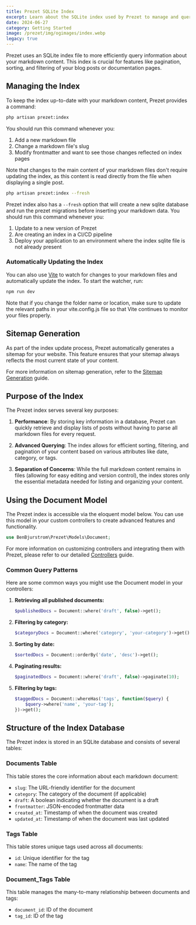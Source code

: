 ```yaml
---
title: Prezet SQLite Index
excerpt: Learn about the SQLite index used by Prezet to manage and query markdown content.
date: 2024-06-27
category: Getting Started
image: /prezet/img/ogimages/index.webp
legacy: true
---
```


Prezet uses an SQLite index file to more efficiently query information about your markdown content. This index is crucial for features like pagination, sorting, and filtering of your blog posts or documentation pages.

## Managing the Index

To keep the index up-to-date with your markdown content, Prezet provides a command:

```bash
php artisan prezet:index
```

You should run this command whenever you:

1. Add a new markdown file
2. Change a markdown file's slug
3. Modify frontmatter and want to see those changes reflected on index pages

Note that changes to the main content of your markdown files don't require updating the index, as this content is read directly from the file when displaying a single post.

```bash
php artisan prezet:index --fresh
```

Prezet index also has a `--fresh` option that will create a new sqlite database and run the prezet migrations before inserting your markdown data. You should run this command whenever you:

1. Update to a new version of Prezet
2. Are creating an index in a CI/CD pipeline
3. Deploy your application to an environment where the index sqlite file is not already present

### Automatically Updating the Index

You can also use [Vite](https://vite.dev/) to watch for changes to your markdown files and automatically update the index. To start the watcher, run:

```bash
npm run dev
```

Note that if you change the folder name or location, make sure to update the relevant paths in your vite.config.js file so that Vite continues to monitor your files properly.

## Sitemap Generation
As part of the index update process, Prezet automatically generates a sitemap for your website. This feature ensures that your sitemap always reflects the most current state of your content.

For more information on sitemap generation, refer to the [Sitemap Generation](/features/sitemap) guide.

## Purpose of the Index

The Prezet index serves several key purposes:

1. **Performance**: By storing key information in a database, Prezet can quickly retrieve and display lists of posts without having to parse all markdown files for every request.

2. **Advanced Querying**: The index allows for efficient sorting, filtering, and pagination of your content based on various attributes like date, category, or tags.

3. **Separation of Concerns**: While the full markdown content remains in files (allowing for easy editing and version control), the index stores only the essential metadata needed for listing and organizing your content.

## Using the Document Model

The Prezet index is accessible via the eloquent model below. You can use this model in your custom controllers to create advanced features and functionality.

```php
use BenBjurstrom\Prezet\Models\Document;
```

For more information on customizing controllers and integrating them with Prezet, please refer to our detailed [Controllers](/customize/controllers) guide.

### Common Query Patterns

Here are some common ways you might use the Document model in your controllers:

1. **Retrieving all published documents:**

   ```php
   $publishedDocs = Document::where('draft', false)->get();
   ```

2. **Filtering by category:**

   ```php
   $categoryDocs = Document::where('category', 'your-category')->get();
   ```

3. **Sorting by date:**

   ```php
   $sortedDocs = Document::orderBy('date', 'desc')->get();
   ```

4. **Paginating results:**

   ```php
   $paginatedDocs = Document::where('draft', false)->paginate(10);
   ```

5. **Filtering by tags:**

   ```php
   $taggedDocs = Document::whereHas('tags', function($query) {
       $query->where('name', 'your-tag');
   })->get();
   ```

## Structure of the Index Database

The Prezet index is stored in an SQLite database and consists of several tables:

### Documents Table

This table stores the core information about each markdown document:

- `slug`: The URL-friendly identifier for the document
- `category`: The category of the document (if applicable)
- `draft`: A boolean indicating whether the document is a draft
- `frontmatter`: JSON-encoded frontmatter data
- `created_at`: Timestamp of when the document was created
- `updated_at`: Timestamp of when the document was last updated

### Tags Table

This table stores unique tags used across all documents:

- `id`: Unique identifier for the tag
- `name`: The name of the tag

### Document_Tags Table

This table manages the many-to-many relationship between documents and tags:

- `document_id`: ID of the document
- `tag_id`: ID of the tag
